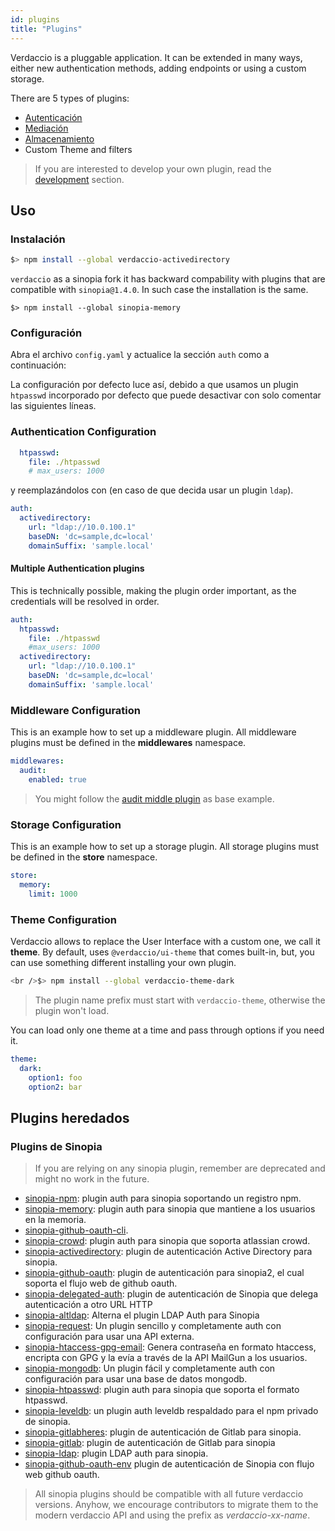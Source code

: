 ```yaml
---
id: plugins
title: "Plugins"
---
```


Verdaccio is a pluggable application. It can be extended in many ways, either new authentication methods, adding endpoints or using a custom storage.

There are 5 types of plugins:

* [Autenticación](plugin-auth.md)
* [Mediación](plugin-middleware.md)
* [Almacenamiento](plugin-storage.md)
* Custom Theme and filters

> If you are interested to develop your own plugin, read the [development](dev-plugins.md) section.

## Uso

### Instalación

```bash
$> npm install --global verdaccio-activedirectory
```

`verdaccio` as a sinopia fork it has backward compability with plugins that are compatible with `sinopia@1.4.0`. In such case the installation is the same.

    $> npm install --global sinopia-memory
    

### Configuración

Abra el archivo `config.yaml` y actualice la sección `auth` como a continuación:

La configuración por defecto luce así, debido a que usamos un plugin `htpasswd` incorporado por defecto que puede desactivar con solo comentar las siguientes líneas.

### Authentication Configuration

```yaml
  htpasswd:
    file: ./htpasswd
    # max_users: 1000
```

y reemplazándolos con (en caso de que decida usar un plugin `ldap`).

```yaml
auth:
  activedirectory:
    url: "ldap://10.0.100.1"
    baseDN: 'dc=sample,dc=local'
    domainSuffix: 'sample.local'
```

#### Multiple Authentication plugins

This is technically possible, making the plugin order important, as the credentials will be resolved in order.

```yaml
auth:
  htpasswd:
    file: ./htpasswd
    #max_users: 1000
  activedirectory:
    url: "ldap://10.0.100.1"
    baseDN: 'dc=sample,dc=local'
    domainSuffix: 'sample.local'
```

### Middleware Configuration

This is an example how to set up a middleware plugin. All middleware plugins must be defined in the **middlewares** namespace.

```yaml
middlewares:
  audit:
    enabled: true
```

> You might follow the [audit middle plugin](https://github.com/verdaccio/verdaccio-audit) as base example.

### Storage Configuration

This is an example how to set up a storage plugin. All storage plugins must be defined in the **store** namespace.

```yaml
store:
  memory:
    limit: 1000
```

### Theme Configuration

Verdaccio allows to replace the User Interface with a custom one, we call it **theme**. By default, uses `@verdaccio/ui-theme` that comes built-in, but, you can use something different installing your own plugin.

```bash
<br />$> npm install --global verdaccio-theme-dark

```

> The plugin name prefix must start with `verdaccio-theme`, otherwise the plugin won't load.

You can load only one theme at a time and pass through options if you need it.

```yaml
theme:
  dark:
    option1: foo
    option2: bar
```

## Plugins heredados

### Plugins de Sinopia

> If you are relying on any sinopia plugin, remember are deprecated and might no work in the future.

* [sinopia-npm](https://www.npmjs.com/package/sinopia-npm): plugin auth para sinopia soportando un registro npm.
* [sinopia-memory](https://www.npmjs.com/package/sinopia-memory): plugin auth para sinopia que mantiene a los usuarios en la memoria.
* [sinopia-github-oauth-cli](https://www.npmjs.com/package/sinopia-github-oauth-cli).
* [sinopia-crowd](https://www.npmjs.com/package/sinopia-crowd): plugin auth para sinopia que soporta atlassian crowd.
* [sinopia-activedirectory](https://www.npmjs.com/package/sinopia-activedirectory): plugin de autenticación Active Directory para sinopia.
* [sinopia-github-oauth](https://www.npmjs.com/package/sinopia-github-oauth): plugin de autenticación para sinopia2, el cual soporta el flujo web de github oauth.
* [sinopia-delegated-auth](https://www.npmjs.com/package/sinopia-delegated-auth): plugin de autenticación de Sinopia que delega autenticación a otro URL HTTP
* [sinopia-altldap](https://www.npmjs.com/package/sinopia-altldap): Alterna el plugin LDAP Auth para Sinopia
* [sinopia-request](https://www.npmjs.com/package/sinopia-request): Un plugin sencillo y completamente auth con configuración para usar una API externa.
* [sinopia-htaccess-gpg-email](https://www.npmjs.com/package/sinopia-htaccess-gpg-email): Genera contraseña en formato htaccess, encripta con GPG y la evía a través de la API MailGun a los usuarios.
* [sinopia-mongodb](https://www.npmjs.com/package/sinopia-mongodb): Un plugin fácil y completamente auth con configuración para usar una base de datos mongodb.
* [sinopia-htpasswd](https://www.npmjs.com/package/sinopia-htpasswd): plugin auth para sinopia que soporta el formato htpasswd.
* [sinopia-leveldb](https://www.npmjs.com/package/sinopia-leveldb): un plugin auth leveldb respaldado para el npm privado de sinopia.
* [sinopia-gitlabheres](https://www.npmjs.com/package/sinopia-gitlabheres): plugin de autenticación de Gitlab para sinopia.
* [sinopia-gitlab](https://www.npmjs.com/package/sinopia-gitlab): plugin de autenticación de Gitlab para sinopia
* [sinopia-ldap](https://www.npmjs.com/package/sinopia-ldap): plugin LDAP auth para sinopia.
* [sinopia-github-oauth-env](https://www.npmjs.com/package/sinopia-github-oauth-env) plugin de autenticación de Sinopia con flujo web github oauth.

> All sinopia plugins should be compatible with all future verdaccio versions. Anyhow, we encourage contributors to migrate them to the modern verdaccio API and using the prefix as *verdaccio-xx-name*.